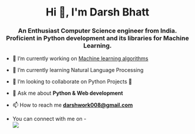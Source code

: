 <h1 align="center">Hi 👋, I'm Darsh Bhatt</h1>
<h3 align="center">An Enthusiast Computer Science engineer from India. Proficient in Python development and its libraries for Machine Learning.</h3>

- 🔭 I’m currently working on [Machine learning algorithms](https://github.com/darsh-008/Machine-Learning-Algorithms)

- 🌱 I’m currently learning Natural Language Processing 

- 👯 I’m looking to collaborate on Python Projects 🐍

- 💬 Ask me about **Python & Web development**

- 📫 How to reach me **darshwork008@gmail.com**

- You can connect with me on - <br>
<a href="https://www.linkedin.com/in/darsh-bhatt-n08/"><img src="https://img.shields.io/badge/LinkedIn-0077B5?style=for-the-badge&logo=linkedin&logoColor=white"></a>
